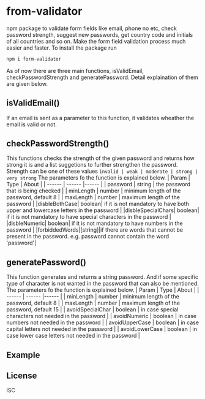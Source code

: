 # from-validator

npm package to validate form fields like email, phone no etc, check password strength, suggest new passwords, get country code and initials of all countries and so on. Make the form field validation process much easier and faster.
To install the package run

```sh
npm i form-validator
```

As of now there are three main functions, isValidEmail, checkPasswordStrength and generatePassword. Detail explaination of them are given below.

## isValidEmail()

If an email is sent as a parameter to this function, it validates wheather the email is valid or not.

## checkPasswordStrength()

This functions checks the strength of the given password and returns how strong it is and a list suggetions to further strengthen the password. Strength can be one of these values `invalid | weak | moderate | strong | very strong` The parameters fo the function is explained below.
| Param | Type | About |
| ------ | ------ |------ |
| password | string | the password that is being checked |
| minLength | number | minimum length of the password, default 8 |
| maxLength | number | maximum length of the password |
|disbleBothCase| boolean| if it is not mandatory to have both upper and lowercase letters in the password |
|disbleSpecialChars| boolean| if it is not mandatory to have special characters in the password |
|disbleNumeric| boolean| if it is not mandatory to have numbers in the password |
|forbiddedWords|[string]|if there are words that cannot be present in the password. e.g. password cannot contain the word 'password'|

## generatePassword()

This function generates and returns a string password. And if some specific type of character is not wanted in the password that can also be mentioned. The parameters fo the function is explained below.
| Param | Type | About |
| ------ | ------ |------ |
| minLength | number | minimum length of the password, default 8 |
| maxLength | number | maximum length of the password, default 15 |
| avoidSpecialChar | boolean | in case special characters not needed in the password |
| avoidNumeric | boolean | in case numbers not needed in the password |
| avoidUpperCase | boolean | in case capital letters not needed in the password |
| avoidLowerCase | boolean | in case lower case letters not needed in the password |

## Example

## License

ISC
